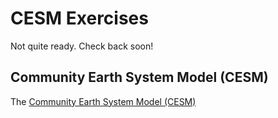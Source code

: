 # CESM Exercises

Not quite ready. Check back soon!

## Community Earth System Model (CESM)
The [Community Earth System Model (CESM)](https://www.cesm.ucar.edu/)

